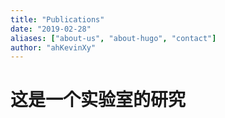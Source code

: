 ```yaml
---
title: "Publications"
date: "2019-02-28"
aliases: ["about-us", "about-hugo", "contact"]
author: "ahKevinXy"
---
```


# 这是一个实验室的研究